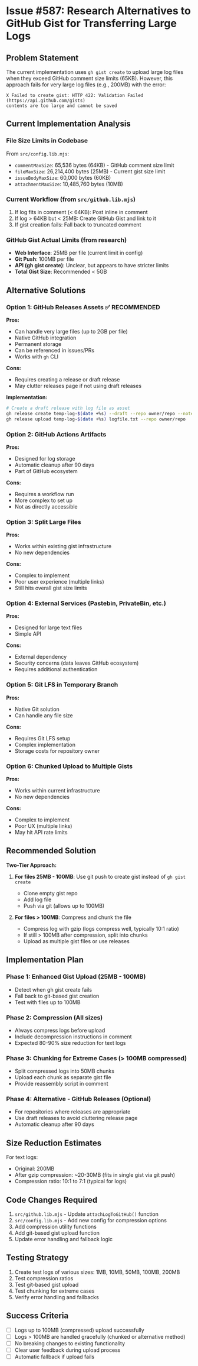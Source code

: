 # Issue #587: Research Alternatives to GitHub Gist for Transferring Large Logs

## Problem Statement

The current implementation uses `gh gist create` to upload large log files when they exceed GitHub comment size limits (65KB). However, this approach fails for very large log files (e.g., 200MB) with the error:

```
X Failed to create gist: HTTP 422: Validation Failed (https://api.github.com/gists)
contents are too large and cannot be saved
```

## Current Implementation Analysis

### File Size Limits in Codebase

From `src/config.lib.mjs`:
- `commentMaxSize`: 65,536 bytes (64KB) - GitHub comment size limit
- `fileMaxSize`: 26,214,400 bytes (25MB) - Current gist size limit
- `issueBodyMaxSize`: 60,000 bytes (60KB)
- `attachmentMaxSize`: 10,485,760 bytes (10MB)

### Current Workflow (from `src/github.lib.mjs`)

1. If log fits in comment (< 64KB): Post inline in comment
2. If log > 64KB but < 25MB: Create GitHub Gist and link to it
3. If gist creation fails: Fall back to truncated comment

### GitHub Gist Actual Limits (from research)

- **Web Interface**: 25MB per file (current limit in config)
- **Git Push**: 100MB per file
- **API (gh gist create)**: Unclear, but appears to have stricter limits
- **Total Gist Size**: Recommended < 5GB

## Alternative Solutions

### Option 1: GitHub Releases Assets ✅ RECOMMENDED
**Pros:**
- Can handle very large files (up to 2GB per file)
- Native GitHub integration
- Permanent storage
- Can be referenced in issues/PRs
- Works with `gh` CLI

**Cons:**
- Requires creating a release or draft release
- May clutter releases page if not using draft releases

**Implementation:**
```bash
# Create a draft release with log file as asset
gh release create temp-log-$(date +%s) --draft --repo owner/repo --notes "Temporary log storage"
gh release upload temp-log-$(date +%s) logfile.txt --repo owner/repo
```

### Option 2: GitHub Actions Artifacts
**Pros:**
- Designed for log storage
- Automatic cleanup after 90 days
- Part of GitHub ecosystem

**Cons:**
- Requires a workflow run
- More complex to set up
- Not as directly accessible

### Option 3: Split Large Files
**Pros:**
- Works within existing gist infrastructure
- No new dependencies

**Cons:**
- Complex to implement
- Poor user experience (multiple links)
- Still hits overall gist size limits

### Option 4: External Services (Pastebin, PrivateBin, etc.)
**Pros:**
- Designed for large text files
- Simple API

**Cons:**
- External dependency
- Security concerns (data leaves GitHub ecosystem)
- Requires additional authentication

### Option 5: Git LFS in Temporary Branch
**Pros:**
- Native Git solution
- Can handle any file size

**Cons:**
- Requires Git LFS setup
- Complex implementation
- Storage costs for repository owner

### Option 6: Chunked Upload to Multiple Gists
**Pros:**
- Works within current infrastructure
- No new dependencies

**Cons:**
- Complex to implement
- Poor UX (multiple links)
- May hit API rate limits

## Recommended Solution

**Two-Tier Approach:**

1. **For files 25MB - 100MB**: Use git push to create gist instead of `gh gist create`
   - Clone empty gist repo
   - Add log file
   - Push via git (allows up to 100MB)

2. **For files > 100MB**: Compress and chunk the file
   - Compress log with gzip (logs compress well, typically 10:1 ratio)
   - If still > 100MB after compression, split into chunks
   - Upload as multiple gist files or use releases

## Implementation Plan

### Phase 1: Enhanced Gist Upload (25MB - 100MB)
- Detect when gh gist create fails
- Fall back to git-based gist creation
- Test with files up to 100MB

### Phase 2: Compression (All sizes)
- Always compress logs before upload
- Include decompression instructions in comment
- Expected 80-90% size reduction for text logs

### Phase 3: Chunking for Extreme Cases (> 100MB compressed)
- Split compressed logs into 50MB chunks
- Upload each chunk as separate gist file
- Provide reassembly script in comment

### Phase 4: Alternative - GitHub Releases (Optional)
- For repositories where releases are appropriate
- Use draft releases to avoid cluttering release page
- Automatic cleanup after 90 days

## Size Reduction Estimates

For text logs:
- Original: 200MB
- After gzip compression: ~20-30MB (fits in single gist via git push)
- Compression ratio: 10:1 to 7:1 (typical for logs)

## Code Changes Required

1. `src/github.lib.mjs` - Update `attachLogToGitHub()` function
2. `src/config.lib.mjs` - Add new config for compression options
3. Add compression utility functions
4. Add git-based gist upload function
5. Update error handling and fallback logic

## Testing Strategy

1. Create test logs of various sizes: 1MB, 10MB, 50MB, 100MB, 200MB
2. Test compression ratios
3. Test git-based gist upload
4. Test chunking for extreme cases
5. Verify error handling and fallbacks

## Success Criteria

- [ ] Logs up to 100MB (compressed) upload successfully
- [ ] Logs > 100MB are handled gracefully (chunked or alternative method)
- [ ] No breaking changes to existing functionality
- [ ] Clear user feedback during upload process
- [ ] Automatic fallback if upload fails
